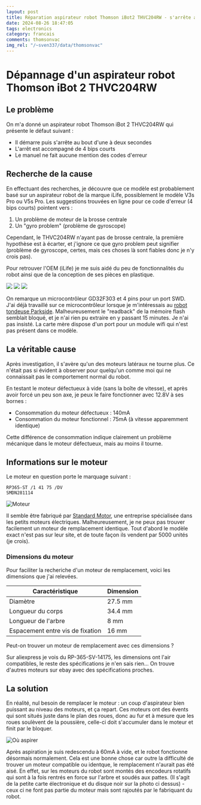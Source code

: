 ```yaml
---
layout: post
title: Réparation aspirateur robot Thomson iBot2 THVC204RW - s'arrête avec 4 bips courts
date: 2024-08-26 18:47:05
tags: electronics
category: francais
comments: thomsonvac
img_rel: "/~sven337/data/thomsonvac"
---
```



# Dépannage d'un aspirateur robot Thomson iBot 2 THVC204RW

## Le problème

On m'a donné un aspirateur robot Thomson iBot 2 THVC204RW qui présente le défaut suivant :
- Il démarre puis s'arrête au bout d'une à deux secondes
- L'arrêt est accompagné de 4 bips courts
- Le manuel ne fait aucune mention des codes d'erreur

## Recherche de la cause

En effectuant des recherches, je découvre que ce modèle est probablement basé sur un aspirateur robot de la marque iLife, possiblement le modèle V3s Pro ou V5s Pro. Les suggestions trouvées en ligne pour ce code d'erreur (4 bips courts) pointent vers :

1. Un problème de moteur de la brosse centrale
2. Un "gyro problem" (problème de gyroscope)

Cependant, le THVC204RW n'ayant pas de brosse centrale, la première hypothèse est à écarter, et j'ignore ce que gyro problem peut signifier (problème de gyroscope, certes, mais ces choses là sont fiables donc je n'y crois pas).

Pour retrouver l'OEM (iLife) je me suis aidé du peu de fonctionnalités du robot ainsi que de la conception de ses pièces en plastique.

![](remote.jpg)
![](inside1.jpg)
![](mobo.jpg)

On remarque un microcontrôleur GD32F303 et 4 pins pour un port SWD. J'ai déjà travaillé sur ce microcontrôleur lorsque je m'intéressais au [robot tondeuse Parkside](https://github.com/sven337/ParksideRobomower/wiki).
Malheureusement le "readback" de la mémoire flash semblait bloqué, et je n'ai rien pu extraire en y passant 15 minutes. Je n'ai pas insisté.
La carte mère dispose d'un port pour un module wifi qui n'est pas présent dans ce modèle.

## La véritable cause

Après investigation, il s'avère qu'un des moteurs latéraux ne tourne plus. Ce n'était pas si évident à observer pour quelqu'un comme moi qui ne connaissait pas le comportement normal du robot.

En testant le moteur défectueux à vide (sans la boîte de vitesse), et après avoir forcé un peu son axe, je peux le faire fonctionner avec 12.8V à ses bornes :
- Consommation du moteur défectueux : 140mA
- Consommation du moteur fonctionnel : 75mA (à vitesse apparemment identique)

Cette différence de consommation indique clairement un problème mécanique dans le moteur défectueux, mais au moins il tourne.

## Informations sur le moteur

Le moteur en question porte le marquage suivant :
```Standard motor
RP365-ST /1 41 75 /DV
SMDN281114
```

![Moteur](motor_markings.jpg)

Il semble être fabriqué par [Standard Motor](https://www.standardmotor.net/product-category/home/home_6/?lang), une entreprise spécialisée dans les petits moteurs électriques. Malheureusement, je ne peux pas trouver facilement un moteur de remplacement identique.
Tout d'abord le modèle exact n'est pas sur leur site, et de toute façon ils vendent par 5000 unités (je crois).

### Dimensions du moteur

Pour faciliter la recheriche d'un moteur de remplacement, voici les dimensions que j'ai relevées.

| Caractéristique | Dimension |
|-----------------|-----------|
| Diamètre        | 27.5 mm   |
| Longueur du corps | 34.4 mm |
| Longueur de l'arbre | 8 mm  |
| Espacement entre vis de fixation | 16 mm |

Peut-on trouver un moteur de remplacement avec ces dimensions ?

Sur aliexpress je vois du RP-365-SV-14175, les dimensions ont l'air compatibles, le reste des spécifications je n'en sais rien...
On trouve d'autres moteurs sur ebay avec des spécifications proches.

## La solution

En réalité, nul besoin de remplacer le moteur : un coup d'aspirateur bien puissant au niveau des moteurs, et ça repart.
Ces moteurs ont des évents qui sont situés juste dans le plan des roues, donc au fur et à mesure que les roues soulèvent de la poussière, celle-ci doit s'accumuler dans le moteur et finit par le bloquer.

![Où aspirer](wheretovac.jpg)

Après aspiration je suis redescendu à 60mA à vide, et le robot fonctionne désormais normalement.
Cela est une bonne chose car outre la difficulté de trouver un moteur compatible ou identque, le remplacement n'aurait pas été aisé. En effet, sur les moteurs du robot sont montés des encodeurs rotatifs qui sont à la fois rentrés en force sur l'arbre et soudés aux pattes.
(Il s'agit de la petite carte électronique et du disque noir sur la photo ci dessus) - ceux ci ne font pas partie du moteur mais sont rajoutés par le fabriquant du robot.

<script>
    $(document).ready(function() {
        $("a[href$='.jpg'],a[href$='.jpeg'],a[href$='.png'],a[href$='.gif']").attr('rel', 'gallery').fancybox();
    });
</script>

